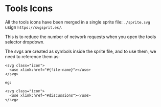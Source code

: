 # Tools Icons
All the tools icons have been merged in a single sprite file: `./sprite.svg` usign `https://svgsprit.es/`.

This is to reduce the number of network requests when you open the tools selector dropdown.

The svgs are created as symbols inside the sprite file, and to use them, we need to reference them as:
```
<svg class="icon">
  <use xlink:href="#{file-name}"></use>
</svg>

eg:

<svg class="icon">
  <use xlink:href="#discussions"></use>
</svg>
```
